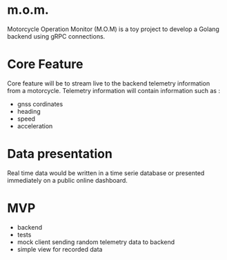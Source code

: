 # m.o.m.
Motorcycle Operation Monitor (M.O.M) is a toy project to develop a Golang backend using gRPC connections.

# Core Feature

Core feature will be to stream live to the backend telemetry information from a motorcycle. Telemetry information will contain information such as :
- gnss cordinates
- heading
- speed 
- acceleration

# Data presentation

Real time data would be written in a time serie database or presented immediately on a public online dashboard. 

# MVP

- backend
- tests
- mock client sending random telemetry data to backend
- simple view for recorded data



